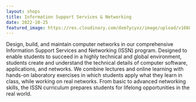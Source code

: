 ```yaml
---
layout: shops
title: Information Support Services & Networking
date: 2022-10-25
featured_image: https://res.cloudinary.com/dxm7ycyxz/image/upload/v1668016915/2022/04/umberto-jXd2FSvcRr8-unsplash-1_pibtwx.jpg
---
```


Design, build, and maintain computer networks in our comprehensive Information Support Services and Networking (ISSN) program. Designed to enable students to succeed in a highly technical and global environment, students create and understand the technical details of computer software, applications, and networks. We combine lectures and online learning with hands-on laboratory exercises in which students apply what they learn in class, while working on real networks. From basic to advanced networking skills, the ISSN curriculum prepares students for lifelong opportunities in the real world.

